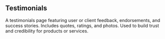 ## Testimonials
A testimonials page featuring user or client feedback, endorsements, and success stories. Includes quotes, ratings, and photos. Used to build trust and credibility for products or services.

